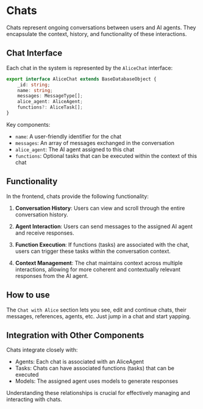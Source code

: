 # Chats

Chats represent ongoing conversations between users and AI agents. They encapsulate the context, history, and functionality of these interactions.

## Chat Interface

Each chat in the system is represented by the `AliceChat` interface:

```typescript
export interface AliceChat extends BaseDatabaseObject {
    _id: string;
    name: string;
    messages: MessageType[];
    alice_agent: AliceAgent;
    functions?: AliceTask[];
}
```

Key components:
- `name`: A user-friendly identifier for the chat
- `messages`: An array of messages exchanged in the conversation
- `alice_agent`: The AI agent assigned to this chat
- `functions`: Optional tasks that can be executed within the context of this chat

## Functionality

In the frontend, chats provide the following functionality:

1. **Conversation History**: Users can view and scroll through the entire conversation history.

2. **Agent Interaction**: Users can send messages to the assigned AI agent and receive responses.

3. **Function Execution**: If functions (tasks) are associated with the chat, users can trigger these tasks within the conversation context.

4. **Context Management**: The chat maintains context across multiple interactions, allowing for more coherent and contextually relevant responses from the AI agent.

## How to use

The `Chat with Alice` section lets you see, edit and continue chats, their messages, references, agents, etc. Just jump in a chat and start yapping. 

## Integration with Other Components

Chats integrate closely with:
- Agents: Each chat is associated with an AliceAgent
- Tasks: Chats can have associated functions (tasks) that can be executed
- Models: The assigned agent uses models to generate responses

Understanding these relationships is crucial for effectively managing and interacting with chats.